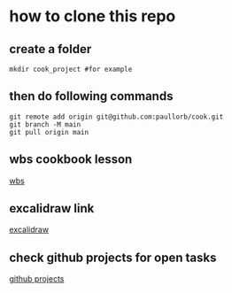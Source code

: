# how to clone this repo

## create a folder
```
mkdir cook_project #for example
```
## then do following commands
```
git remote add origin git@github.com:paullorb/cook.git
git branch -M main
git pull origin main
```
## wbs cookbook lesson
[wbs](https://learn.wbscodingschool.com/courses/full-stack-web-app/lessons/%e2%ad%90%ef%b8%8f-cookbook/)

## excalidraw link
[excalidraw](https://excalidraw.com/#room=4eae2ef32855340fabef,lrZlZmDwxMLgp89lHShhTQ)

## check github projects for open tasks
[github projects](https://github.com/users/paullorb/projects/3)

